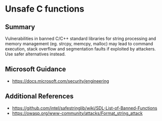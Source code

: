 # Unsafe C functions

## Summary

Vulnerabilities in banned C/C++ standard libraries for string processing and memory management
(eg. strcpy, memcpy, malloc) may lead to command execution, stack overflow and segmentation faults 
if exploited by attackers. Use safer alternatives instead.  

## Microsoft Guidance

* https://docs.microsoft.com/security/engineering

## Additional References

* https://github.com/intel/safestringlib/wiki/SDL-List-of-Banned-Functions
* https://owasp.org/www-community/attacks/Format_string_attack

